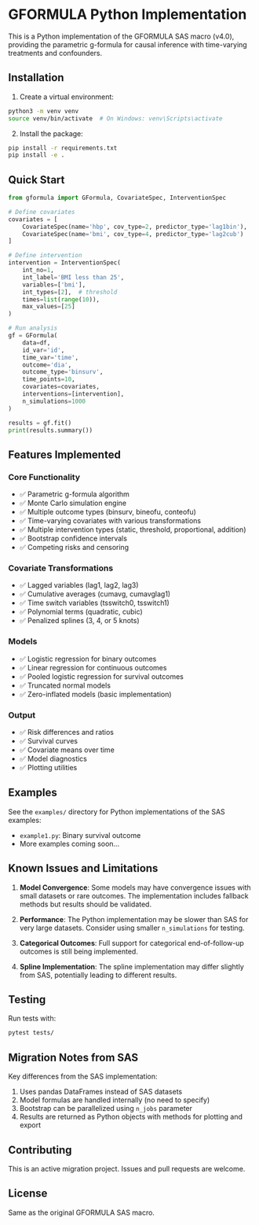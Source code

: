 # GFORMULA Python Implementation

This is a Python implementation of the GFORMULA SAS macro (v4.0), providing the parametric g-formula for causal inference with time-varying treatments and confounders.

## Installation

1. Create a virtual environment:
```bash
python3 -m venv venv
source venv/bin/activate  # On Windows: venv\Scripts\activate
```

2. Install the package:
```bash
pip install -r requirements.txt
pip install -e .
```

## Quick Start

```python
from gformula import GFormula, CovariateSpec, InterventionSpec

# Define covariates
covariates = [
    CovariateSpec(name='hbp', cov_type=2, predictor_type='lag1bin'),
    CovariateSpec(name='bmi', cov_type=4, predictor_type='lag2cub')
]

# Define intervention
intervention = InterventionSpec(
    int_no=1,
    int_label='BMI less than 25',
    variables=['bmi'],
    int_types=[2],  # threshold
    times=list(range(10)),
    max_values=[25]
)

# Run analysis
gf = GFormula(
    data=df,
    id_var='id',
    time_var='time',
    outcome='dia',
    outcome_type='binsurv',
    time_points=10,
    covariates=covariates,
    interventions=[intervention],
    n_simulations=1000
)

results = gf.fit()
print(results.summary())
```

## Features Implemented

### Core Functionality
- ✅ Parametric g-formula algorithm
- ✅ Monte Carlo simulation engine
- ✅ Multiple outcome types (binsurv, bineofu, conteofu)
- ✅ Time-varying covariates with various transformations
- ✅ Multiple intervention types (static, threshold, proportional, addition)
- ✅ Bootstrap confidence intervals
- ✅ Competing risks and censoring

### Covariate Transformations
- ✅ Lagged variables (lag1, lag2, lag3)
- ✅ Cumulative averages (cumavg, cumavglag1)
- ✅ Time switch variables (tsswitch0, tsswitch1)
- ✅ Polynomial terms (quadratic, cubic)
- ✅ Penalized splines (3, 4, or 5 knots)

### Models
- ✅ Logistic regression for binary outcomes
- ✅ Linear regression for continuous outcomes
- ✅ Pooled logistic regression for survival outcomes
- ✅ Truncated normal models
- ✅ Zero-inflated models (basic implementation)

### Output
- ✅ Risk differences and ratios
- ✅ Survival curves
- ✅ Covariate means over time
- ✅ Model diagnostics
- ✅ Plotting utilities

## Examples

See the `examples/` directory for Python implementations of the SAS examples:
- `example1.py`: Binary survival outcome
- More examples coming soon...

## Known Issues and Limitations

1. **Model Convergence**: Some models may have convergence issues with small datasets or rare outcomes. The implementation includes fallback methods but results should be validated.

2. **Performance**: The Python implementation may be slower than SAS for very large datasets. Consider using smaller `n_simulations` for testing.

3. **Categorical Outcomes**: Full support for categorical end-of-follow-up outcomes is still being implemented.

4. **Spline Implementation**: The spline implementation may differ slightly from SAS, potentially leading to different results.

## Testing

Run tests with:
```bash
pytest tests/
```

## Migration Notes from SAS

Key differences from the SAS implementation:
1. Uses pandas DataFrames instead of SAS datasets
2. Model formulas are handled internally (no need to specify)
3. Bootstrap can be parallelized using `n_jobs` parameter
4. Results are returned as Python objects with methods for plotting and export

## Contributing

This is an active migration project. Issues and pull requests are welcome.

## License

Same as the original GFORMULA SAS macro.
